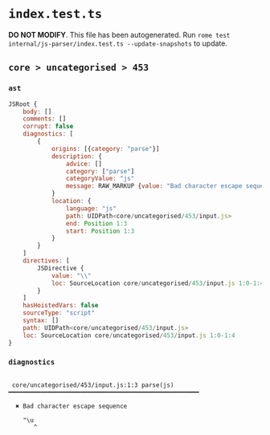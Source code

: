# `index.test.ts`

**DO NOT MODIFY**. This file has been autogenerated. Run `rome test internal/js-parser/index.test.ts --update-snapshots` to update.

## `core > uncategorised > 453`

### `ast`

```javascript
JSRoot {
	body: []
	comments: []
	corrupt: false
	diagnostics: [
		{
			origins: [{category: "parse"}]
			description: {
				advice: []
				category: ["parse"]
				categoryValue: "js"
				message: RAW_MARKUP {value: "Bad character escape sequence"}
			}
			location: {
				language: "js"
				path: UIDPath<core/uncategorised/453/input.js>
				end: Position 1:3
				start: Position 1:3
			}
		}
	]
	directives: [
		JSDirective {
			value: "\\"
			loc: SourceLocation core/uncategorised/453/input.js 1:0-1:4
		}
	]
	hasHoistedVars: false
	sourceType: "script"
	syntax: []
	path: UIDPath<core/uncategorised/453/input.js>
	loc: SourceLocation core/uncategorised/453/input.js 1:0-1:4
}
```

### `diagnostics`

```

 core/uncategorised/453/input.js:1:3 parse(js) ━━━━━━━━━━━━━━━━━━━━━━━━━━━━━━━━━━━━━━━━━━━━━━━━━━━━━

  ✖ Bad character escape sequence

    "\u
       ^


```
